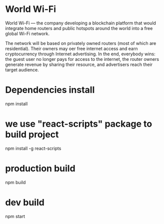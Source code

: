 # World Wi-Fi

World Wi-Fi — the company developing a blockchain platform 
that would integrate home routers and public hotspots around the world 
into a free global Wi-Fi network.

The network will be based on privately owned routers (most of which are residential). 
Their owners may oer free internet access and earn cryptocurrency through Internet advertising. 
In the end, everybody wins: the guest user no longer pays for access to the internet, 
the router owners generate revenue by sharing their resource, 
and advertisers reach their target audience.

# Dependencies install
npm install

# we use "react-scripts" package to build project
npm install -g react-scripts

# production build
npm build

# dev build
npm start

